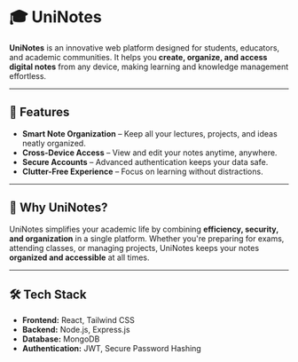# 🎓 UniNotes

**UniNotes** is an innovative web platform designed for students, educators, and academic communities. It helps you **create, organize, and access digital notes** from any device, making learning and knowledge management effortless.

---

## 🚀 Features

- **Smart Note Organization** – Keep all your lectures, projects, and ideas neatly organized.  
- **Cross-Device Access** – View and edit your notes anytime, anywhere.  
- **Secure Accounts** – Advanced authentication keeps your data safe.  
- **Clutter-Free Experience** – Focus on learning without distractions.  

---

## 🎯 Why UniNotes?

UniNotes simplifies your academic life by combining **efficiency, security, and organization** in a single platform. Whether you're preparing for exams, attending classes, or managing projects, UniNotes keeps your notes **organized and accessible** at all times.

---

## 🛠️ Tech Stack

- **Frontend:** React, Tailwind CSS  
- **Backend:** Node.js, Express.js  
- **Database:** MongoDB  
- **Authentication:** JWT, Secure Password Hashing 

